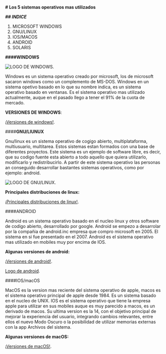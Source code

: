 **# Los 5 sistemas operativos mas utilizados**

**_## INDICE_**
1. MICROSOFT WINDOWS
2. GNU/LINUX
3. IOS/MACOS
4. ANDROID
5. SOLARIS

**####WINDOWS**

![LOGO DE WINDOWS](https://upload.wikimedia.org/wikipedia/commons/0/0a/Unofficial_Windows_logo_variant_-_2002%E2%80%932012_%28Multicolored%29.svg).

Windows es un sistema operativo creado por microsoft, los de microsoft sacaron windows como un complemento de MS-DOS. Windows en un sistema opetivo basado en lo que su nombre indica, es un sistema operativo basado en ventanas. Es el sistema operativo mas utilizado actualmente, auque en el pasado llego a tener el 91% de la cuota de mercado.

**VERSIONES DE WINDOWS**:

[¡Versiones de windows!](https://ca.wikipedia.org/wiki/Microsoft_Windows#L%C3%ADnia_de_temps_de_les_versions).

####**GNU/LIUNUX**

Gnu/linux es un sistema operativo de cogigo abierto, multiplataforma, multiusuario, multitarea. Estos sistemas estan formados con una base de diferentes proyectos. Este sistema es un ejemplo de software libre, es decir, que su codigo fuente esta abierto a todo aquello que quiera utilizarlo, modificarlo y redistribucirlo. A partir de este sistema operativo las personas an conseguido desarrollar bastantes sistemas operativos, como por ejemplo: android.

![LOGO DE GNU/LINUX](https://diversistemas.files.wordpress.com/2015/10/gnulinux-logo.png).

**Principales distribuciones de linux:**

[¡Principales distribuciones de linux!](https://es.wikipedia.org/wiki/GNU/Linux#Distribuciones).

####ANDROID

Android es un sistema operativo basado en el nucleo linux y otros software de codigo abierto, desarrollado por google. Android se empezo a desarrolar por la compañia de android.inc empresa que compro microsoft en 2005. El sistema en si fue presentado en el 2007. Android es el sistema operativo mas utilizado en mobiles muy por encima de IOS.

**Algunas versiones de android:**

[¡Versiones de android!](https://es.wikipedia.org/wiki/Android#Versiones).

[Logo de android](https://upload.wikimedia.org/wikipedia/commons/5/5c/Android_logo_2019.jpg).

####IOS/macOS

MacOS es la version mas reciente del sistema operativo de apple, macos es el sistema operativo principal de apple desde 1984. Es un sistema basado en el nucleo de UNIX.
IOS es el sistema operativo que tiene la empresa apple para utilizar en sus mobiles auque es muy parecido a macos, es un derivado de macos. Su ultima version es la 14, con el objetivo principal de mejorar la experiencia del usuario, integrando cambios relevantes, entre ellos el nuevo Modo Oscuro o la posibilidad de utilizar memorias externas con la app Archivos del sistema.

**Algunas versiones de macOS:**

[¡Versiones de macOS!](https://es.wikipedia.org/wiki/Historia_de_macOS#Historial_de_versiones).

